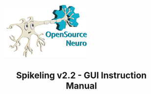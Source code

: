 <p align="left">
<img width="270" height="170" src="./Images/SpikyLogo.png">
</p>

<h1 align="center"> Spikeling v2.2 - GUI Instruction Manual</h1></p>


<br></br>
